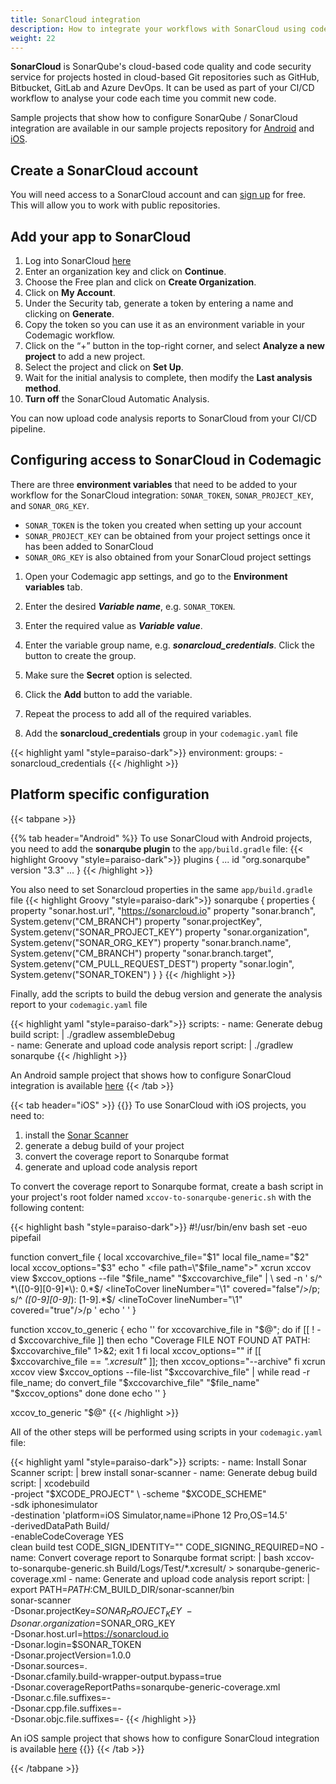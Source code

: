 ```yaml
---
title: SonarCloud integration
description: How to integrate your workflows with SonarCloud using codemagic.yaml
weight: 22
---
```


**SonarCloud** is SonarQube's cloud-based code quality and code security service for projects hosted in cloud-based Git repositories such as GitHub, Bitbucket, GitLab and Azure DevOps. It can be used as part of your CI/CD workflow to analyse your code each time you commit new code.

Sample projects that show how to configure SonarQube / SonarCloud integration are available in our sample projects repository for [Android](https://github.com/codemagic-ci-cd/codemagic-sample-projects/tree/main/integrations/sonarqube_integration_demo_project/Android) and [iOS](https://github.com/codemagic-ci-cd/codemagic-sample-projects/tree/main/integrations/sonarqube_integration_demo_project/Sonar).

## Create a SonarCloud account

You will need access to a SonarCloud account and can [sign up](https://sonarcloud.io/) for free. This will allow you to work with public repositories.

## Add your app to SonarCloud

1. Log into SonarCloud [here](https://sonarcloud.io/sessions/new)
2. Enter an organization key and click on **Continue**.
3. Choose the Free plan and click on **Create Organization**.
4. Click on **My Account**.
5. Under the Security tab, generate a token by entering a name and clicking on **Generate**.
6. Copy the token so you can use it as an environment variable in your Codemagic workflow.
7. Click on the “+” button in the top-right corner, and select **Analyze a new project** to add a new project.
8. Select the project and click on **Set Up**.
9. Wait for the initial analysis to complete, then modify the **Last analysis method**.
10. **Turn off** the SonarCloud Automatic Analysis.

You can now upload code analysis reports to SonarCloud from your CI/CD pipeline.


## Configuring access to SonarCloud in Codemagic

There are three **environment variables** that need to be added to your workflow for the SonarCloud integration: `SONAR_TOKEN`, `SONAR_PROJECT_KEY`, and `SONAR_ORG_KEY`.

- `SONAR_TOKEN` is the token you created when setting up your account
- `SONAR_PROJECT_KEY` can be obtained from your project settings once it has been added to SonarCloud
- `SONAR_ORG_KEY` is also obtained from your SonarCloud project settings

1. Open your Codemagic app settings, and go to the **Environment variables** tab.
2. Enter the desired **_Variable name_**, e.g. `SONAR_TOKEN`.
3. Enter the required value as **_Variable value_**.
4. Enter the variable group name, e.g. **_sonarcloud_credentials_**. Click the button to create the group.
5. Make sure the **Secret** option is selected.
6. Click the **Add** button to add the variable.
7. Repeat the process to add all of the required variables.

8. Add the **sonarcloud_credentials** group in your `codemagic.yaml` file

{{< highlight yaml "style=paraiso-dark">}}
  environment:
    groups:
      - sonarcloud_credentials
{{< /highlight >}}


## Platform specific configuration

{{< tabpane >}}

{{% tab header="Android" %}}
To use SonarCloud with Android projects, you need to add the **sonarqube plugin** to the `app/build.gradle` file:
{{< highlight Groovy "style=paraiso-dark">}}
plugins {
    ...
    id "org.sonarqube" version "3.3"
    ...
}
{{< /highlight >}}

You also need to set Sonarcloud properties in the same `app/build.gradle` file
{{< highlight Groovy "style=paraiso-dark">}}
sonarqube {
    properties {
        property "sonar.host.url", "https://sonarcloud.io"
        property "sonar.branch", System.getenv("CM_BRANCH")
        property "sonar.projectKey", System.getenv("SONAR_PROJECT_KEY")
        property "sonar.organization", System.getenv("SONAR_ORG_KEY")
        property "sonar.branch.name", System.getenv("CM_BRANCH")
        property "sonar.branch.target", System.getenv("CM_PULL_REQUEST_DEST")
        property "sonar.login", System.getenv("SONAR_TOKEN")
    }
}
{{< /highlight >}}

Finally, add the scripts to build the debug version and generate the analysis report to your `codemagic.yaml` file

{{< highlight yaml "style=paraiso-dark">}}
  scripts:
    - name: Generate debug build
      script: | 
        ./gradlew assembleDebug        
    - name: Generate and upload code analysis report
      script: | 
        ./gradlew sonarqube
{{< /highlight >}}

An Android sample project that shows how to configure SonarCloud integration is available [here](https://github.com/codemagic-ci-cd/android-sonarcloud-sample-project)
{{< /tab >}}

{{< tab header="iOS" >}}
{{<markdown>}}
To use SonarCloud with iOS projects, you need to:

1. install the [Sonar Scanner](https://docs.sonarqube.org/latest/analysis/scan/sonarscanner/)
2. generate a debug build of your project
3. convert the coverage report to Sonarqube format
4. generate and upload code analysis report

To convert the coverage report to Sonarqube format, create a bash script in your project's root folder named `xccov-to-sonarqube-generic.sh` with the following content:

{{< highlight bash "style=paraiso-dark">}}
#!/usr/bin/env bash
set -euo pipefail

function convert_file {
  local xccovarchive_file="$1"
  local file_name="$2"
  local xccov_options="$3"
  echo "  <file path=\"$file_name\">"
  xcrun xccov view $xccov_options --file "$file_name" "$xccovarchive_file" | \
    sed -n '
    s/^ *\([0-9][0-9]*\): 0.*$/    <lineToCover lineNumber="\1" covered="false"\/>/p;
    s/^ *\([0-9][0-9]*\): [1-9].*$/    <lineToCover lineNumber="\1" covered="true"\/>/p
    '
  echo '  </file>'
}

function xccov_to_generic {
  echo '<coverage version="1">'
  for xccovarchive_file in "$@"; do
    if [[ ! -d $xccovarchive_file ]]
    then
      echo "Coverage FILE NOT FOUND AT PATH: $xccovarchive_file" 1>&2;
      exit 1
    fi
    local xccov_options=""
    if [[ $xccovarchive_file == *".xcresult"* ]]; then
      xccov_options="--archive"
    fi
    xcrun xccov view $xccov_options --file-list "$xccovarchive_file" | while read -r file_name; do
      convert_file "$xccovarchive_file" "$file_name" "$xccov_options"
    done
  done
  echo '</coverage>'
}

xccov_to_generic "$@"
{{< /highlight >}}

All of the other steps will be performed using scripts in your `codemagic.yaml` file:

{{< highlight yaml "style=paraiso-dark">}}
  scripts:
    - name: Install Sonar Scanner
      script: | 
        brew install sonar-scanner
    - name: Generate debug build
      script: | 
        xcodebuild \
          -project "$XCODE_PROJECT" \
          -scheme "$XCODE_SCHEME" \
          -sdk iphonesimulator \
          -destination 'platform=iOS Simulator,name=iPhone 12 Pro,OS=14.5' \
          -derivedDataPath Build/ \
          -enableCodeCoverage YES \
          clean build test CODE_SIGN_IDENTITY="" CODE_SIGNING_REQUIRED=NO
    - name: Convert coverage report to Sonarqube format
      script: | 
        bash xccov-to-sonarqube-generic.sh Build/Logs/Test/*.xcresult/ > sonarqube-generic-coverage.xml
    - name: Generate and upload code analysis report
      script: | 
        export PATH=$PATH:$CM_BUILD_DIR/sonar-scanner/bin    
        sonar-scanner \
          -Dsonar.projectKey=$SONAR_PROJECT_KEY \
          -Dsonar.organization=$SONAR_ORG_KEY \
          -Dsonar.host.url=https://sonarcloud.io \
          -Dsonar.login=$SONAR_TOKEN \
          -Dsonar.projectVersion=1.0.0 \
          -Dsonar.sources=. \
          -Dsonar.cfamily.build-wrapper-output.bypass=true \
          -Dsonar.coverageReportPaths=sonarqube-generic-coverage.xml \
          -Dsonar.c.file.suffixes=- \
          -Dsonar.cpp.file.suffixes=- \
          -Dsonar.objc.file.suffixes=-
{{< /highlight >}}

An iOS sample project that shows how to configure SonarCloud integration is available [here](https://github.com/codemagic-ci-cd/ios-sonarcloud-sample-project)
{{</markdown>}}
{{< /tab >}}

{{< /tabpane >}}





